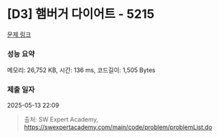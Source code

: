 # [D3] 햄버거 다이어트 - 5215 

[문제 링크](https://swexpertacademy.com/main/code/problem/problemDetail.do?contestProbId=AWT-lPB6dHUDFAVT) 

### 성능 요약

메모리: 26,752 KB, 시간: 136 ms, 코드길이: 1,505 Bytes

### 제출 일자

2025-05-13 22:09



> 출처: SW Expert Academy, https://swexpertacademy.com/main/code/problem/problemList.do